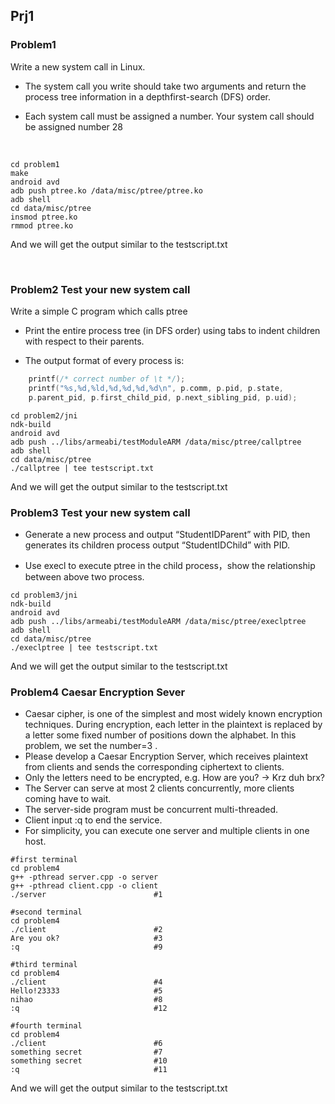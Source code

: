 ## Prj1

### Problem1

Write a new system call in Linux.

* The system call you write should take two arguments and return the process tree information in a depthfirst-search (DFS) order.


* Each system call must be assigned a number. Your system call should be assigned number 28

  ​

```shell
cd problem1
make
android avd
adb push ptree.ko /data/misc/ptree/ptree.ko
adb shell 
cd data/misc/ptree
insmod ptree.ko
rmmod ptree.ko
```

And we will get the output similar to the testscript.txt

  ​

### Problem2 Test your new system call

Write a simple C program which calls ptree

  * Print the entire process tree (in DFS order) using tabs to indent children with respect to their parents.

  * The output format of every process is:

```c
	printf(/* correct number of \t */);
	printf("%s,%d,%ld,%d,%d,%d,%d\n", p.comm, p.pid, p.state,
	p.parent_pid, p.first_child_pid, p.next_sibling_pid, p.uid); 
```



  ```shell
  cd problem2/jni
  ndk-build
  android avd
  adb push ../libs/armeabi/testModuleARM /data/misc/ptree/callptree
  adb shell 
  cd data/misc/ptree
  ./callptree | tee testscript.txt
  ```

  And we will get the output similar to the testscript.txt

### Problem3 Test your new system call

* Generate a new process and output “StudentIDParent” with PID, then generates its children process output “StudentIDChild” with PID.


* Use execl to execute ptree in the child process，show the relationship between above two process. 



```shell
cd problem3/jni
ndk-build
android avd
adb push ../libs/armeabi/testModuleARM /data/misc/ptree/execlptree
adb shell 
cd data/misc/ptree
./execlptree | tee testscript.txt
```
And we will get the output similar to the testscript.txt

### Problem4 Caesar Encryption Sever 

* Caesar cipher, is one of the simplest and most widely known encryption techniques. During encryption, each letter in the plaintext is replaced by a letter some fixed number of positions down the alphabet. In this problem, we set the number=3 .
* Please develop a Caesar Encryption Server, which receives plaintext from clients and sends the corresponding ciphertext to clients.
* Only the letters need to be encrypted, e.g. How are you? → Krz duh brx?
* The Server can serve at most 2 clients concurrently, more clients coming have to wait.
* The server-side program must be concurrent multi-threaded.
* Client input :q to end the service.
* For simplicity, you can execute one server and multiple clients in one host. 

```shell
#first terminal
cd problem4
g++ -pthread server.cpp -o server
g++ -pthread client.cpp -o client
./server						#1
```

```shell
#second terminal
cd problem4
./client						#2
Are you ok?						#3
:q								#9
```

```shell
#third terminal
cd problem4						
./client						#4
Hello!23333						#5
nihao							#8
:q								#12
```

```shell
#fourth terminal
cd problem4						
./client						#6
something secret				#7
something secret				#10
:q								#11
```

And we will get the output similar to the testscript.txt
